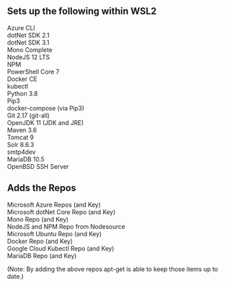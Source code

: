 Sets up the following within WSL2
------------------------------------
Azure CLI\
dotNet SDK 2.1\
dotNet SDK 3.1\
Mono Complete\
NodeJS 12 LTS\
NPM\
PowerShell Core 7\
Docker CE\
kubectl\
Python 3.8\
Pip3\
docker-compose (via Pip3)\
Git 2.17 (git-all)\
OpenJDK 11 (JDK and JRE)\
Maven 3.6\
Tomcat 9\
Solr 8.6.3\
smtp4dev\
MariaDB 10.5\
OpenBSD SSH Server

Adds the Repos
-------------------------------------
Microsoft Azure Repos (and Key)\
Microsoft dotNet Core Repo (and Key)\
Mono Repo (and Key)\
NodeJS and NPM Repo from Nodesource\
Microsoft Ubuntu Repo (and Key)\
Docker Repo (and Key)\
Google Cloud Kubectl Repo (and Key)\
MariaDB Repo (and Key)

(Note: By adding the above repos apt-get is able to keep those items up to date.)
